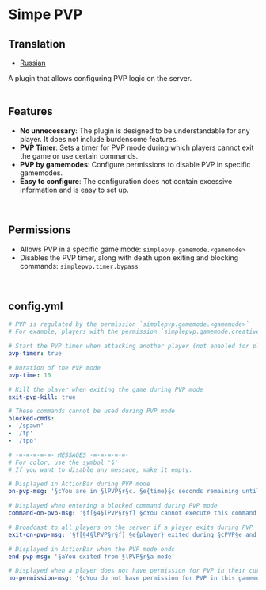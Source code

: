 # Simpe PVP

## Translation
- [Russian](README.md)

A plugin that allows configuring PVP logic on the server.
<br/><br/>

## **Features**
- **No unnecessary**: The plugin is designed to be understandable for any player. It does not include burdensome features.
- **PVP Timer**: Sets a timer for PVP mode during which players cannot exit the game or use certain commands.
- **PVP by gamemodes**: Configure permissions to disable PVP in specific gamemodes.
- **Easy to configure**: The configuration does not contain excessive information and is easy to set up.

<br/>

## **Permissions**
- Allows PVP in a specific game mode: `simplepvp.gamemode.<gamemode>`
- Disables the PVP timer, along with death upon exiting and blocking commands: `simplepvp.timer.bypass`

<br/>

## config.yml
```yaml
# PVP is regulated by the permission `simplepvp.gamemode.<gamemode>`
# For example, players with the permission `simplepvp.gamemode.creative` can hit players while in creative mode.

# Start the PVP timer when attacking another player (not enabled for players with the permission `simplepvp.timer.bypass`).
pvp-timer: true

# Duration of the PVP mode
pvp-time: 10

# Kill the player when exiting the game during PVP mode
exit-pvp-kill: true

# These commands cannot be used during PVP mode
blocked-cmds:
- '/spawn'
- '/tp'
- '/tpo'

# -=-=-=-=-=- MESSAGES -=-=-=-=-=-
# For color, use the symbol '§'
# If you want to disable any message, make it empty.

# Displayed in ActionBar during PVP mode
on-pvp-msg: '§cYou are in §lPVP§r§c. §e{time}§c seconds remaining until exit from §lPVP'

# Displayed when entering a blocked command during PVP mode
command-on-pvp-msg: '§f[§4§lPVP§r§f] §cYou cannot execute this command during PVP'

# Broadcast to all players on the server if a player exits during PVP
exit-on-pvp-msg: '§f[§4§lPVP§r§f] §e{player} exited during §cPVP§e and was punished!'

# Displayed in ActionBar when the PVP mode ends
end-pvp-msg: '§aYou exited from §lPVP§r§a mode'

# Displayed when a player does not have permission for PVP in their current gamemode
no-permission-msg: '§cYou do not have permission for PVP in this gamemode.'
```
